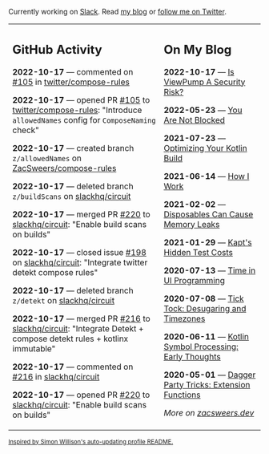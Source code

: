 Currently working on [Slack](https://slack.com/). Read [my blog](https://zacsweers.dev/) or [follow me on Twitter](https://twitter.com/ZacSweers).

<table><tr><td valign="top" width="60%">

## GitHub Activity
<!-- githubActivity starts -->
**2022-10-17** — commented on [#105](https://github.com/twitter/compose-rules/pull/105#issuecomment-1281467152) in [twitter/compose-rules](https://github.com/twitter/compose-rules)

**2022-10-17** — opened PR [#105](https://github.com/twitter/compose-rules/pull/105) to [twitter/compose-rules](https://github.com/twitter/compose-rules): "Introduce `allowedNames` config for `ComposeNaming` check"

**2022-10-17** — created branch `z/allowedNames` on [ZacSweers/compose-rules](https://github.com/ZacSweers/compose-rules)

**2022-10-17** — deleted branch `z/buildScans` on [slackhq/circuit](https://github.com/slackhq/circuit)

**2022-10-17** — merged PR [#220](https://github.com/slackhq/circuit/pull/220) to [slackhq/circuit](https://github.com/slackhq/circuit): "Enable build scans on builds"

**2022-10-17** — closed issue [#198](https://github.com/slackhq/circuit/issues/198) on [slackhq/circuit](https://github.com/slackhq/circuit): "Integrate twitter detekt compose rules"

**2022-10-17** — deleted branch `z/detekt` on [slackhq/circuit](https://github.com/slackhq/circuit)

**2022-10-17** — merged PR [#216](https://github.com/slackhq/circuit/pull/216) to [slackhq/circuit](https://github.com/slackhq/circuit): "Integrate Detekt + compose detekt rules + kotlinx immutable"

**2022-10-17** — commented on [#216](https://github.com/slackhq/circuit/pull/216#issuecomment-1281237391) in [slackhq/circuit](https://github.com/slackhq/circuit)

**2022-10-17** — opened PR [#220](https://github.com/slackhq/circuit/pull/220) to [slackhq/circuit](https://github.com/slackhq/circuit): "Enable build scans on builds"
<!-- githubActivity ends -->
</td><td valign="top" width="40%">

## On My Blog
<!-- blog starts -->
**2022-10-17** — [Is ViewPump A Security Risk?](https://www.zacsweers.dev/is-viewpump-a-security-risk/)

**2022-05-23** — [You Are Not Blocked](https://www.zacsweers.dev/you-are-not-blocked/)

**2021-07-23** — [Optimizing Your Kotlin Build](https://www.zacsweers.dev/optimizing-your-kotlin-build/)

**2021-06-14** — [How I Work](https://www.zacsweers.dev/how-i-work/)

**2021-02-02** — [Disposables Can Cause Memory Leaks](https://www.zacsweers.dev/disposables-can-cause-memory-leaks/)

**2021-01-29** — [Kapt's Hidden Test Costs](https://www.zacsweers.dev/kapts-hidden-test-costs/)

**2020-07-13** — [Time in UI Programming](https://www.zacsweers.dev/time-in-ui/)

**2020-07-08** — [Tick Tock: Desugaring and Timezones](https://www.zacsweers.dev/ticktock-desugaring-timezones/)

**2020-06-11** — [Kotlin Symbol Processing: Early Thoughts](https://www.zacsweers.dev/kotlin-symbol-processor-early-thoughts/)

**2020-05-01** — [Dagger Party Tricks: Extension Functions](https://www.zacsweers.dev/dagger-party-tricks-extension-functions/)
<!-- blog ends -->
_More on [zacsweers.dev](https://zacsweers.dev/)_
</td></tr></table>

<sub><a href="https://simonwillison.net/2020/Jul/10/self-updating-profile-readme/">Inspired by Simon Willison's auto-updating profile README.</a></sub>